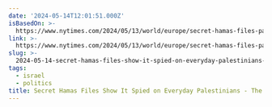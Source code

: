 ```yaml
---
date: '2024-05-14T12:01:51.000Z'
isBasedOn: >-
  https://www.nytimes.com/2024/05/13/world/europe/secret-hamas-files-palestinians.html
link: >-
  https://www.nytimes.com/2024/05/13/world/europe/secret-hamas-files-palestinians.html
slug: >-
  2024-05-14-secret-hamas-files-show-it-spied-on-everyday-palestinians-the-new-york-ti
tags:
  - israel
  - politics
title: Secret Hamas Files Show It Spied on Everyday Palestinians - The New York Ti
---
```

 

